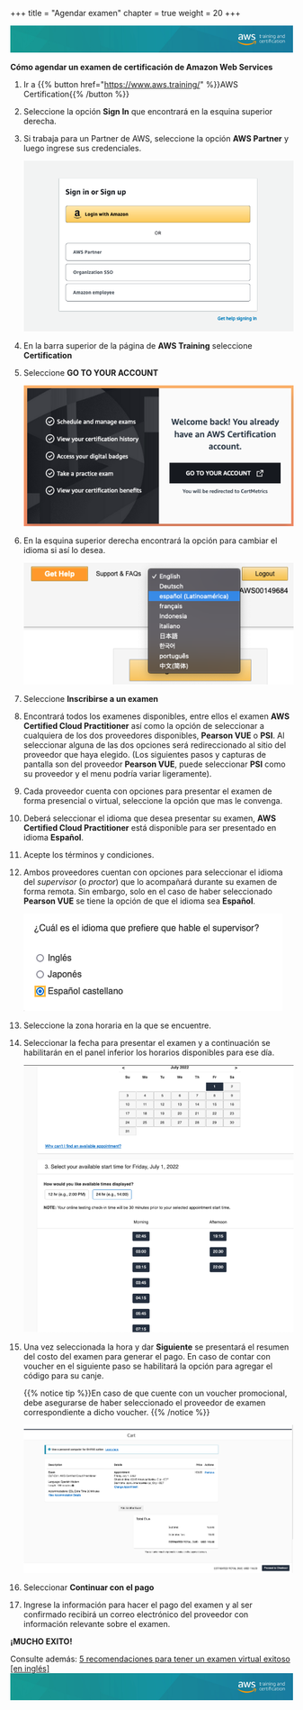 +++ 
title = "Agendar examen" 
chapter = true 
weight = 20 
+++

<img src="images/logo-bar.png" alt="drawing"/>

**Cómo agendar un examen de certificación de Amazon Web Services**

1. Ir a {{% button href="https://www.aws.training/" %}}AWS Certification{{% /button %}}

1. Seleccione la opción **Sign In** que encontrará en la esquina superior derecha.

1. Si trabaja para un Partner de AWS, seleccione la opción **AWS Partner** y luego ingrese sus credenciales.

    <img src="images/login.png" alt="drawing"/>

1. En la barra superior de la página de **AWS Training** seleccione **Certification**

1. Seleccione **GO TO YOUR ACCOUNT**

    <img src="images/gotoyouraccount.png" alt="drawing"/>

1. En la esquina superior derecha encontrará la opción para cambiar el idioma si así lo desea.

    <img src="images/cambioidioma.png" alt="drawing"/>

1. Seleccione **Inscribirse a un examen**

1. Encontrará todos los examenes disponibles, entre ellos el examen **AWS Certified Cloud Practitioner** así como la opción de seleccionar a cualquiera de los dos proveedores disponibles, **Pearson VUE** o **PSI**. Al seleccionar alguna de las dos opciones será redireccionado al sitio del proveedor que haya elegido. (Los siguientes pasos y capturas de pantalla son del proveedor **Pearson VUE**, puede seleccionar **PSI** como su proveedor y el menu podría variar ligeramente).

1. Cada proveedor cuenta con opciones para presentar el examen de forma presencial o virtual, seleccione la opción que mas le convenga.

1. Deberá seleccionar el idioma que desea presentar su examen, **AWS Certified Cloud Practitioner** está disponible para ser presentado en idioma **Español**.

1. Acepte los términos y condiciones.

1. Ambos proveedores cuentan con opciones para seleccionar el idioma del *supervisor* (o *proctor*) que lo acompañará durante su examen de forma remota. Sin embargo, solo en el caso de haber seleccionado **Pearson VUE** se tiene la opción de que el idioma sea **Español**.

    <img src="images/idiomaproctor.png" alt="drawing"/>

1. Seleccione la zona horaria en la que se encuentre.

1. Seleccionar la fecha para presentar el examen y a continuación se habilitarán en el panel inferior los horarios disponibles para ese día.

    <img src="images/Picture9.png" alt="drawing"/>

1. Una vez seleccionada la hora y dar **Siguiente** se presentará el resumen del costo del examen para generar el pago. En caso de contar con voucher en el siguiente paso se habilitará la opción para agregar el código para su canje.

    {{% notice tip %}}En caso de que cuente con un voucher promocional, debe asegurarse de haber seleccionado el proveedor de examen correspondiente a dicho voucher.
    {{% /notice %}}

    <img src="images/Picture10.png" alt="drawing"/>

1. Seleccionar **Continuar con el pago**

1. Ingrese la información para hacer el pago del examen y al ser confirmado recibirá un correo electrónico del proveedor con información relevante sobre el examen.

**¡MUCHO EXITO!**

Consulte además: <a href="https://aws.amazon.com/blogs/training-and-certification/5-tips-for-a-successful-online-proctored-aws-certification-exam/" target="_blank">5 recomendaciones para tener un examen virtual exitoso [en inglés]</a>
<img src="images/logo-bar.png" alt="drawing"/>